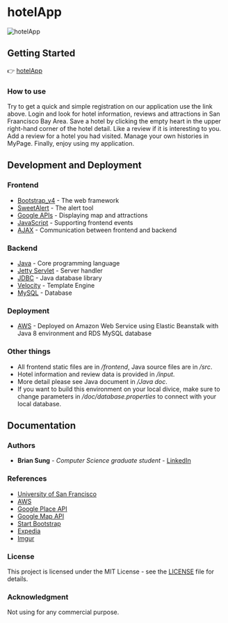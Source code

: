 # hotelApp

![hotelApp](https://i.imgur.com/BhSRHEz.jpg)

## Getting Started

:point_right: <a href="http://hotelapp.us-east-2.elasticbeanstalk.com/index" target="_blank">hotelApp</a>

### How to use

Try to get a quick and simple registration on our application use the link above. Login and look for hotel information, reviews and attractions in San Fraancisco Bay Area. Save a hotel by clicking the empty heart in the upper right-hand corner of the hotel detail. Like a review if it is interesting to you. Add a review for a hotel you had visited. Manage your own histories in MyPage. Finally, enjoy using my application.

## Development and Deployment

### Frontend

* [Bootstrap_v4](https://getbootstrap.com/) - The web framework
* [SweetAlert](https://lipis.github.io/bootstrap-sweetalert/) - The alert tool
* [Google APIs](https://developers.google.com/maps/) - Displaying map and attractions
* [JavaScript](https://www.javascript.com/) - Supporting frontend events
* [AJAX](https://www.w3schools.com/xml/ajax_intro.asp) - Communication between frontend and backend

### Backend

* [Java](https://www.oracle.com/java/index.html) - Core programming language
* [Jetty Servlet](http://www.eclipse.org/jetty/) - Server handler
* [JDBC](http://www.oracle.com/technetwork/java/javase/jdbc/index.html) - Java database library
* [Velocity](http://velocity.apache.org/) - Template Engine
* [MySQL](https://www.mysql.com/) - Database

### Deployment

* [AWS](https://aws.amazon.com/) - Deployed on Amazon Web Service using Elastic Beanstalk with Java 8 environment and RDS MySQL database

### Other things

* All frontend static files are in */frontend*, Java source files are in */src*.
* Hotel information and review data is provided in */input*.
* More detail please see Java document in */Java doc*.
* If you want to build this environment on your local divice, make sure to change parameters in */doc/database.properties* to connect with your local database.

## Documentation

### Authors

* **Brian Sung** - *Computer Science graduate student* - [LinkedIn](https://www.linkedin.com/in/brianisadog/)

### References
* [University of San Francisco](https://www.usfca.edu/)
* [AWS](https://aws.amazon.com/)
* [Google Place API](https://developers.google.com/places/web-service/search)
* [Google Map API](https://developers.google.com/maps/)
* [Start Bootstrap](https://startbootstrap.com/)
* [Expedia](https://www.expedia.com/Activities)
* [Imgur](https://imgur.com/)

### License

This project is licensed under the MIT License - see the [LICENSE](LICENSE) file for details.

### Acknowledgment

Not using for any commercial purpose. 